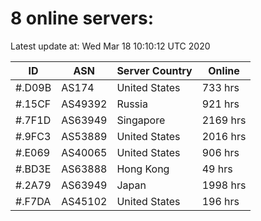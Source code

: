 # 8 online servers:

Latest update at: Wed Mar 18 10:10:12 UTC 2020

| ID | ASN | Server Country | Online |
| -- | --- | -------------- | ------ |
| #.D09B | AS174 | United States | 733 hrs |
| #.15CF | AS49392 | Russia | 921 hrs |
| #.7F1D | AS63949 | Singapore | 2169 hrs |
| #.9FC3 | AS53889 | United States | 2016 hrs |
| #.E069 | AS40065 | United States | 906 hrs |
| #.BD3E | AS63888 | Hong Kong | 49 hrs |
| #.2A79 | AS63949 | Japan | 1998 hrs |
| #.F7DA | AS45102 | United States | 196 hrs |

